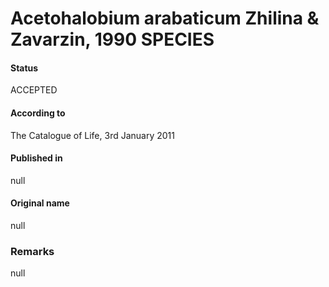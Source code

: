 # Acetohalobium arabaticum Zhilina & Zavarzin, 1990 SPECIES

#### Status
ACCEPTED

#### According to
The Catalogue of Life, 3rd January 2011

#### Published in
null

#### Original name
null

### Remarks
null